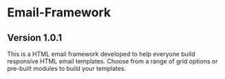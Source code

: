 # Email-Framework
## Version 1.0.1

This is a HTML email framework developed to help everyone build responsive HTML email templates.  Choose from a range of grid options or pre-built modules to build your templates.


